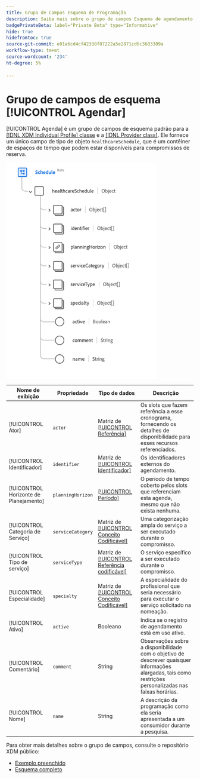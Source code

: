 ```yaml
---
title: Grupo de Campos Esquema de Programação
description: Saiba mais sobre o grupo de campos Esquema de agendamento.
badgePrivateBeta: label="Private Beta" type="Informative"
hide: true
hidefromtoc: true
source-git-commit: e01a6cd4cf42338f87222a5e2871cd6c3683309a
workflow-type: tm+mt
source-wordcount: '234'
ht-degree: 5%

---
```


# Grupo de campos de esquema [!UICONTROL Agendar]

[!UICONTROL Agenda] é um grupo de campos de esquema padrão para a [[!DNL XDM Individual Profile] classe](../../classes/individual-profile.md) e a [[!DNL Provider class]](../../classes/provider.md). Ele fornece um único campo de tipo de objeto `healthcareSchedule`, que é um contêiner de espaços de tempo que podem estar disponíveis para compromissos de reserva.

![Estrutura do grupo de campos](../../images/field-groups/schedule.png)

| Nome de exibição | Propriedade | Tipo de dados | Descrição |
| --- | --- | --- | --- |
| [!UICONTROL Ator] | `actor` | Matriz de [[!UICONTROL Referência]](../../data-types/healthcare/reference.md) | Os slots que fazem referência a esse cronograma, fornecendo os detalhes de disponibilidade para esses recursos referenciados. |
| [!UICONTROL Identificador] | `identifier` | Matriz de [[!UICONTROL Identificador]](../../data-types/healthcare/identifier.md) | Os identificadores externos do agendamento. |
| [!UICONTROL Horizonte de Planejamento] | `planningHorizon` | [[!UICONTROL Período]](../../data-types/healthcare/period.md) | O período de tempo coberto pelos slots que referenciam esta agenda, mesmo que não exista nenhuma. |
| [!UICONTROL Categoria de Serviço] | `serviceCategory` | Matriz de [[!UICONTROL Conceito Codificável]](../../data-types/healthcare/codeable-concept.md) | Uma categorização ampla do serviço a ser executado durante o compromisso. |
| [!UICONTROL Tipo de serviço] | `serviceType` | Matriz de [[!UICONTROL Referência codificável]](../../data-types/healthcare/codeable-reference.md) | O serviço específico a ser executado durante o compromisso. |
| [!UICONTROL Especialidade] | `specialty` | Matriz de [[!UICONTROL Conceito Codificável]](../../data-types/healthcare/codeable-concept.md) | A especialidade do profissional que seria necessário para executar o serviço solicitado na nomeação. |
| [!UICONTROL Ativo] | `active` | Booleano | Indica se o registro de agendamento está em uso ativo. |
| [!UICONTROL Comentário] | `comment` | String | Observações sobre a disponibilidade com o objetivo de descrever quaisquer informações alargadas, tais como restrições personalizadas nas faixas horárias. |
| [!UICONTROL Nome] | `name` | String | A descrição da programação como ela seria apresentada a um consumidor durante a pesquisa. |

Para obter mais detalhes sobre o grupo de campos, consulte o repositório XDM público:

* [Exemplo preenchido](https://github.com/adobe/xdm/blob/master/extensions/industry/healthcare/fhir/fieldgroups/schedule.example.1.json)
* [Esquema completo](https://github.com/adobe/xdm/blob/master/extensions/industry/healthcare/fhir/fieldgroups/schedule.schema.json)

